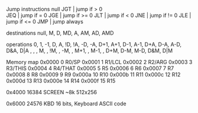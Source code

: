 Jump instructions
null
JGT | jump if  > 0        
JEQ | jump if  = 0
JGE | jump if >= 0
JLT | jump if  < 0
JNE | jump if != 0
JLE | jump if <= 0
JMP | jump always

destinations
null, M, D, MD, A, AM, AD, AMD

operations
0, 1, -1, D, A, !D, !A, -D, -A, D+1, A+1, D-1, A-1, D+A, D-A, A-D, D&A, D|A
 ,  ,   , M,  , !M,   , -M,   , M+1,    , M-1,    , D+M, D-M, M-D, D&M, D|M

Memory map
0x0000  0   R0/SP
0x0001  1   R1/LCL
0x0002  2   R2/ARG
0x0003  3   R3/THIS
0x0004  4   R4/THAT
0x0005  5   R5
0x0006  6   R6
0x0007  7   R7
0x0008  8   R8
0x0009  9   R9
0x000a  10  R10
0x000b  11  R11
0x000c  12  R12
0x000d  13  R13
0x000e  14  R14
0x000f  15  R15

0x4000  16384  SCREEN ~8k 512x256

0x6000  24576  KBD  16 bits, Keyboard ASCII code
